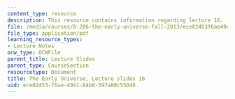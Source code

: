 ```yaml
---
content_type: resource
description: This resource contains information regarding lecture 16.
file: /media/courses/8-286-the-early-universe-fall-2013/ece82453f6ae494184b0597a80c55046_MIT8_286F13_lec16.pdf
file_type: application/pdf
learning_resource_types:
- Lecture Notes
ocw_type: OCWFile
parent_title: Lecture Slides
parent_type: CourseSection
resourcetype: Document
title: The Early Universe, Lecture slides 16
uid: ece82453-f6ae-4941-84b0-597a80c55046
---
```

